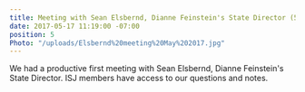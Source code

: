 ```yaml
---
title: Meeting with Sean Elsbernd, Dianne Feinstein's State Director (5/17/17)
date: 2017-05-17 11:19:00 -07:00
position: 5
Photo: "/uploads/Elsbernd%20meeting%20May%202017.jpg"
---
```


We had a productive first meeting with Sean Elsbernd, Dianne Feinstein's State Director.  ISJ members have access to our questions and notes.